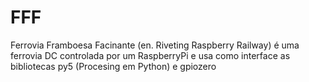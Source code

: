 # FFF
Ferrovia Framboesa Facinante (en. Riveting Raspberry Railway) é uma ferrovia DC controlada por um RaspberryPi e usa como interface as bibliotecas py5 (Procesing em Python) e gpiozero
